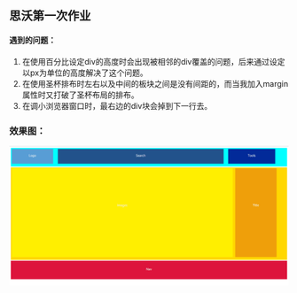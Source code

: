 ## 思沃第一次作业

#### 遇到的问题：

1. 在使用百分比设定div的高度时会出现被相邻的div覆盖的问题，后来通过设定以px为单位的高度解决了这个问题。
2. 在使用圣杯排布时左右以及中间的板块之间是没有间距的，而当我加入margin属性时又打破了圣杯布局的排布。
3. 在调小浏览器窗口时，最右边的div块会掉到下一行去。

### 效果图：

![](picture.png)